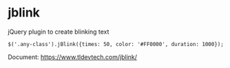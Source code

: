 # jblink
jQuery plugin to create blinking text

```
$('.any-class').jBlink({times: 50, color: '#FF0000', duration: 1000});
```

Document: https://www.tldevtech.com/jblink/
